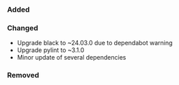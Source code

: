 ### Added

### Changed

- Upgrade black to ~24.03.0 due to dependabot warning
- Upgrade pylint to ~3.1.0
- Minor update of several dependencies

### Removed

